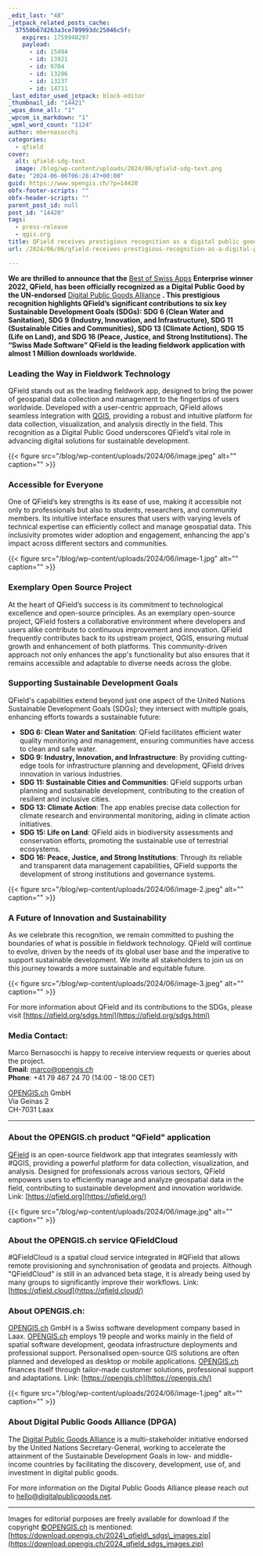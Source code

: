 ```yaml
---
_edit_last: "48"
_jetpack_related_posts_cache:
  37550b67d263a3ce789993dc25046c5f:
    expires: 1759940297
    payload:
      - id: 15494
      - id: 13921
      - id: 9704
      - id: 13286
      - id: 13237
      - id: 14711
_last_editor_used_jetpack: block-editor
_thumbnail_id: "14421"
_wpas_done_all: "1"
_wpcom_is_markdown: "1"
_wpml_word_count: "1124"
author: mbernasocchi
categories:
  - qfield
cover:
  alt: qfield-sdg-text
  image: /blog/wp-content/uploads/2024/06/qfield-sdg-text.png
date: "2024-06-06T06:28:47+00:00"
guid: https://www.opengis.ch/?p=14420
obfx-footer-scripts: ""
obfx-header-scripts: ""
parent_post_id: null
post_id: "14420"
tags:
  - press-release
  - qgis.org
title: QField receives prestigious recognition as a digital public good from the Digital Public Goods Alliance
url: /2024/06/06/qfield-receives-prestigious-recognition-as-a-digital-public-good-from-the-digital-public-goods-alliance/

---
```

**We are thrilled to announce that the** [Best of Swiss Apps](https://www.linkedin.com/company/best-of-swiss-apps/) **Enterprise winner 2022, QField, has been officially recognized as a Digital Public Good by the UN-endorsed** [Digital Public Goods Alliance](https://digitalpublicgoods.net/) **. This prestigious recognition highlights QField’s significant contributions to six key Sustainable Development Goals (SDGs): SDG 6 (Clean Water and Sanitation), SDG 9 (Industry, Innovation, and Infrastructure), SDG 11 (Sustainable Cities and Communities), SDG 13 (Climate Action), SDG 15 (Life on Land), and SDG 16 (Peace, Justice, and Strong Institutions). The “Swiss Made Software” QField is the leading fieldwork application with almost 1 Million downloads worldwide.**

### Leading the Way in Fieldwork Technology

QField stands out as the leading fieldwork app, designed to bring the power of geospatial data collection and management to the fingertips of users worldwide. Developed with a user-centric approach, QField allows seamless integration with [QGIS](https://qgis.org), providing a robust and intuitive platform for data collection, visualization, and analysis directly in the field. This recognition as a Digital Public Good underscores QField’s vital role in advancing digital solutions for sustainable development.

{{< figure src="/blog/wp-content/uploads/2024/06/image.jpeg" alt="" caption="" >}}

### Accessible for Everyone

One of QField’s key strengths is its ease of use, making it accessible not only to professionals but also to students, researchers, and community members. Its intuitive interface ensures that users with varying levels of technical expertise can efficiently collect and manage geospatial data. This inclusivity promotes wider adoption and engagement, enhancing the app's impact across different sectors and communities.

{{< figure src="/blog/wp-content/uploads/2024/06/image-1.jpg" alt="" caption="" >}}

### Exemplary Open Source Project

At the heart of QField’s success is its commitment to technological excellence and open-source principles. As an exemplary open-source project, QField fosters a collaborative environment where developers and users alike contribute to continuous improvement and innovation. QField frequently contributes back to its upstream project, QGIS, ensuring mutual growth and enhancement of both platforms. This community-driven approach not only enhances the app's functionality but also ensures that it remains accessible and adaptable to diverse needs across the globe.

### Supporting Sustainable Development Goals

QField's capabilities extend beyond just one aspect of the United Nations Sustainable Development Goals (SDGs); they intersect with multiple goals, enhancing efforts towards a sustainable future:

- **SDG 6: Clean Water and Sanitation**: QField facilitates efficient water quality monitoring and management, ensuring communities have access to clean and safe water.
- **SDG 9: Industry, Innovation, and Infrastructure**: By providing cutting-edge tools for infrastructure planning and development, QField drives innovation in various industries.
- **SDG 11: Sustainable Cities and Communities**: QField supports urban planning and sustainable development, contributing to the creation of resilient and inclusive cities.
- **SDG 13: Climate Action**: The app enables precise data collection for climate research and environmental monitoring, aiding in climate action initiatives.
- **SDG 15: Life on Land**: QField aids in biodiversity assessments and conservation efforts, promoting the sustainable use of terrestrial ecosystems.
- **SDG 16: Peace, Justice, and Strong Institutions**: Through its reliable and transparent data management capabilities, QField supports the development of strong institutions and governance systems.

{{< figure src="/blog/wp-content/uploads/2024/06/image-2.jpeg" alt="" caption="" >}}

### A Future of Innovation and Sustainability

As we celebrate this recognition, we remain committed to pushing the boundaries of what is possible in fieldwork technology. QField will continue to evolve, driven by the needs of its global user base and the imperative to support sustainable development. We invite all stakeholders to join us on this journey towards a more sustainable and equitable future.

{{< figure src="/blog/wp-content/uploads/2024/06/image-3.jpeg" alt="" caption="" >}}

For more information about QField and its contributions to the SDGs, please visit [https://qfield.org/sdgs.html](https://qfield.org/sdgs.html)

### Media Contact:

Marco Bernasocchi is happy to receive interview requests or queries about the project.   
**Email:** [marco@opengis.ch](mailto:marco@opengis.ch)  
**Phone**: +41 79 467 24 70 (14:00 - 18:00 CET)

[OPENGIS.ch](http://opengis.ch/) GmbH   
Via Geinas 2   
CH-7031 Laax

* * *

### About the OPENGIS.ch product "QField" application

[QField](https://qfield.org/) is an open-source fieldwork app that integrates seamlessly with #QGIS, providing a powerful platform for data collection, visualization, and analysis. Designed for professionals across various sectors, QField empowers users to efficiently manage and analyze geospatial data in the field, contributing to sustainable development and innovation worldwide. Link: [https://qfield.org](https://qfield.org/)

{{< figure src="/blog/wp-content/uploads/2024/06/image.jpg" alt="" caption="" >}}

### About the OPENGIS.ch service QFieldCloud

#QFieldCloud is a spatial cloud service integrated in #QField that allows remote provisioning and synchronisation of geodata and projects. Although "QFieldCloud" is still in an advanced beta stage, it is already being used by many groups to significantly improve their workflows. Link: [https://qfield.cloud](https://qfield.cloud/)

### About OPENGIS.ch:

[OPENGIS.ch](https://www.linkedin.com/company/opengisch/) GmbH is a Swiss software development company based in Laax. [OPENGIS.ch](http://opengis.ch/) employs 19 people and works mainly in the field of spatial software development, geodata infrastructure deployments and professional support. Personalised open-source GIS solutions are often planned and developed as desktop or mobile applications. [OPENGIS.ch](http://opengis.ch/) finances itself through tailor-made customer solutions, professional support and adaptations. Link: [https://opengis.ch](https://opengis.ch/)

{{< figure src="/blog/wp-content/uploads/2024/06/image-1.jpeg" alt="" caption="" >}}

### About Digital Public Goods Alliance (DPGA)

The [Digital Public Goods Alliance](https://www.linkedin.com/company/dpgalliance/) is a multi-stakeholder initiative endorsed by the United Nations Secretary-General, working to accelerate the attainment of the Sustainable Development Goals in low- and middle-income countries by facilitating the discovery, development, use of, and investment in digital public goods.

For more information on the Digital Public Goods Alliance please reach out to [hello@digitalpublicgoods.net](mailto:hello@digitalpublicgoods.net).

* * *

Images for editorial purposes are freely available for download if the copyright [©OPENGIS.ch](http://xn--opengis-nja.ch/) is mentioned: [https://download.opengis.ch/2024\_qfield\_sdgs\_images.zip](https://download.opengis.ch/2024_qfield_sdgs_images.zip)

